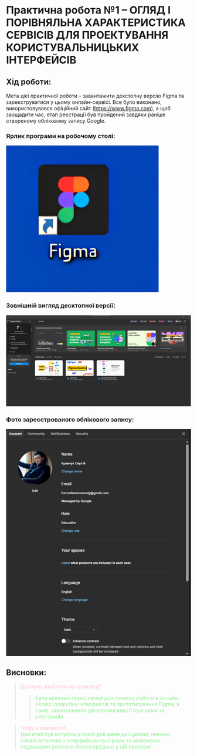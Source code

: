 # Практична робота №1 – ОГЛЯД І ПОРІВНЯЛЬНА ХАРАКТЕРИСТИКА СЕРВІСІВ ДЛЯ ПРОЕКТУВАННЯ КОРИСТУВАЛЬНИЦЬКИХ ІНТЕРФЕЙСІВ

## Хід роботи:
Мета цієї практичної роботи - завантажити декстопну версію Figma та зареєструватися у цьому онлайн-сервісі. Все було виконано, використовувався офіційний сайт (https://www.figma.com), а щоб заощадити час, етап реєстрації був пройдений завдяки раніше створеному обліковому запису Google.

### Ярлик програми на робочому столі:
![Ярлик](im/figma1.png)

### Зовнішній вигляд десктопної версії:
![Десктопна версія](im/dfigma.png)

### Фото зареєстрованого облікового запису:
![Фото облікового запису](im/accfigma.png)

## Висновки:
><span style="color:#FFC0CB;">*Що було зроблено на практиці?*</span>
>><span style="color:#90EE90;">Були виконані перші кроки для початку роботи в онлайн-сервісі розробки інтерфейсів та прототипування Figma, а саме: завантаження десктопної версії програми та реєстрація.</span>   

><span style="color:#FFC0CB;">*Чому я навчився?*</span>  
><span style="color:#90EE90;">Цей етап був вступом у новій для мене дисципліні, певним ознайомленням з інтерфейсом програми та можливою подальшою роботою безпосередньо у цій програмі.</span> 

